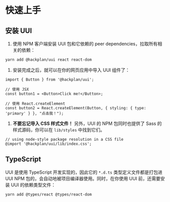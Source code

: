 # 快速上手

## 安装 UUI

1. 使用 NPM 客户端安装 UUI 包和它依赖的 peer dependencies，拉取所有相关的依赖：

```bash
yarn add @hackplan/uui react react-dom
```

1. 安装完成之后，就可以在你的网页应用中导入 UUI 组件了：

```tsx
import { Button } from '@hackplan/uui';

// 使用 JSX
const button1 = <Button>Click me!</Button>;

// 使用 React.createElement
const button2 = React.createElement(Button, { styling: { type: 'primary' } }, "点击我！");
```

1. **不要忘记导入 CSS 样式文件！** 另外，UUI 的 NPM 包同时也提供了 Sass 的样式源码，你可以在 `lib/styles` 中找到它们。

```tsx
// using node-style package resolution in a CSS file
@import '@hackplan/uui/lib/index.css';
```


## TypeScript

UUI 是使用 TypeScript 开发实现的，因此它的 `*.d.ts` 类型定义文件都是打包进 UUI NPM 包的，会自动地被项目编译器使用。同时，在你使用 UUI 前，还需要安装 UUI 的依赖类型文件：

```bash
yarn add @types/react @types/react-dom
```